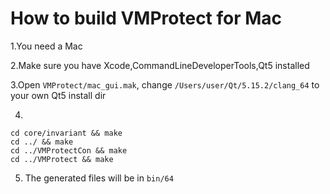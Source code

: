 # How to build VMProtect for Mac
1.You need a Mac 

2.Make sure you have Xcode,CommandLineDeveloperTools,Qt5 installed

3.Open `VMProtect/mac_gui.mak`, change `/Users/user/Qt/5.15.2/clang_64`  to your own Qt5 install dir

4.
```
cd core/invariant && make
cd ../ && make
cd ../VMProtectCon && make
cd ../VMProtect && make
```

5. The generated files will be in `bin/64`
